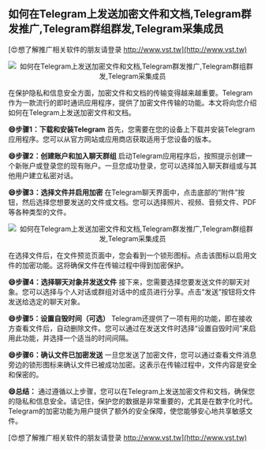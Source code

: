 ## **如何在Telegram上发送加密文件和文档,Telegram群发推广,Telegram群组群发,Telegram采集成员**

[😍想了解推广相关软件的朋友请登录 http://www.vst.tw](http://www.vst.tw)

 <center><img src="https://vst.tw/MP4/tuiguang/png/6.png" alt="如何在Telegram上发送加密文件和文档,Telegram群发推广,Telegram群组群发,Telegram采集成员"></center>

在保护隐私和信息安全方面，加密文件和文档的传输变得越来越重要。Telegram作为一款流行的即时通讯应用程序，提供了加密文件传输的功能。本文将向您介绍如何在Telegram上发送加密文件和文档。

**😄步骤1：下载和安装Telegram**
首先，您需要在您的设备上下载并安装Telegram应用程序。您可以从官方网站或应用商店获取适用于您设备的版本。

**😄步骤2：创建账户和加入聊天群组**
启动Telegram应用程序后，按照提示创建一个新账户或登录您的现有账户。一旦您成功登录，您可以选择加入聊天群组或与其他用户建立私密对话。

**😄步骤3：选择文件并启用加密**
在Telegram聊天界面中，点击底部的“附件”按钮，然后选择您想要发送的文件或文档。您可以选择照片、视频、音频文件、PDF等各种类型的文件。

 <center><img src="https://vst.tw/MP4/tuiguang/png/6.png" alt="如何在Telegram上发送加密文件和文档,Telegram群发推广,Telegram群组群发,Telegram采集成员"></center>

在选择文件后，在文件预览页面中，您会看到一个锁形图标。点击该图标以启用文件的加密功能。这将确保文件在传输过程中得到加密保护。

**😄步骤4：选择聊天对象并发送文件**
接下来，您需要选择您要发送文件的聊天对象。您可以选择与个人对话或群组对话中的成员进行分享。点击“发送”按钮将文件发送给选定的聊天对象。

**😄步骤5：设置自毁时间（可选）**
Telegram还提供了一项有用的功能，即在接收方查看文件后，自动删除文件。您可以通过在发送文件时选择“设置自毁时间”来启用此功能，并选择一个适当的时间间隔。

**😄步骤6：确认文件已加密发送**
一旦您发送了加密文件，您可以通过查看文件消息旁边的锁形图标来确认文件已被成功加密。这表示在传输过程中，文件内容是安全和保密的。

**😄总结：**
通过遵循以上步骤，您可以在Telegram上发送加密文件和文档，确保您的隐私和信息安全。请记住，保护您的数据是非常重要的，尤其是在数字化时代。Telegram的加密功能为用户提供了额外的安全保障，使您能够安心地共享敏感文件。

[😍想了解推广相关软件的朋友请登录 http://www.vst.tw](http://www.vst.tw)



